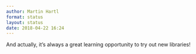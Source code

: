 ```yaml
---
author: Martin Hartl
format: status
layout: status
date: 2018-04-22 16:24
---
```

And actually, it’s always a great learning opportunity to try out new libraries!